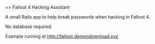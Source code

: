 == Fallout 4 Hacking Assistant

A small Rails app to help break passwords when hacking in Fallout 4.

No database required.

Example running at http://fallout.demondownload.xyz

